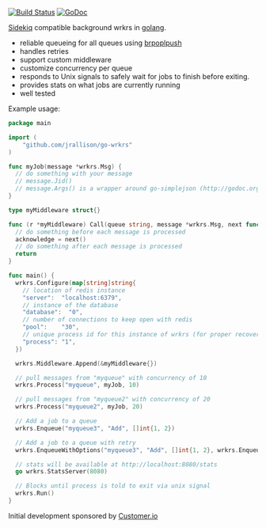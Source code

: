 [![Build Status](https://travis-ci.org/jrallison/go-wrkrs.png)](https://travis-ci.org/jrallison/go-wrkrs)
[![GoDoc](https://godoc.org/github.com/jrallison/go-wrkrs?status.png)](https://godoc.org/github.com/jrallison/go-wrkrs)

[Sidekiq](http://sidekiq.org/) compatible
background wrkrs in [golang](http://golang.org/).

* reliable queueing for all queues using [brpoplpush](http://redis.io/commands/brpoplpush)
* handles retries
* support custom middleware
* customize concurrency per queue
* responds to Unix signals to safely wait for jobs to finish before exiting.
* provides stats on what jobs are currently running
* well tested

Example usage:

```go
package main

import (
	"github.com/jrallison/go-wrkrs"
)

func myJob(message *wrkrs.Msg) {
  // do something with your message
  // message.Jid()
  // message.Args() is a wrapper around go-simplejson (http://godoc.org/github.com/bitly/go-simplejson)
}

type myMiddleware struct{}

func (r *myMiddleware) Call(queue string, message *wrkrs.Msg, next func() bool) (acknowledge bool) {
  // do something before each message is processed
  acknowledge = next()
  // do something after each message is processed
  return
} 

func main() {
  wrkrs.Configure(map[string]string{
    // location of redis instance
    "server":  "localhost:6379",
    // instance of the database
    "database":  "0",
    // number of connections to keep open with redis
    "pool":    "30",
    // unique process id for this instance of wrkrs (for proper recovery of inprogress jobs on crash)
    "process": "1",
  })

  wrkrs.Middleware.Append(&myMiddleware{})

  // pull messages from "myqueue" with concurrency of 10
  wrkrs.Process("myqueue", myJob, 10)

  // pull messages from "myqueue2" with concurrency of 20
  wrkrs.Process("myqueue2", myJob, 20)

  // Add a job to a queue
  wrkrs.Enqueue("myqueue3", "Add", []int{1, 2})

  // Add a job to a queue with retry
  wrkrs.EnqueueWithOptions("myqueue3", "Add", []int{1, 2}, wrkrs.EnqueueOptions{Retry: true})

  // stats will be available at http://localhost:8080/stats
  go wrkrs.StatsServer(8080)

  // Blocks until process is told to exit via unix signal
  wrkrs.Run()
}
```

Initial development sponsored by [Customer.io](http://customer.io)
